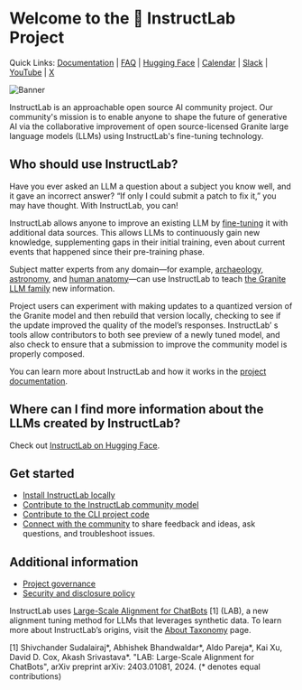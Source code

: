 # Welcome to the 🐶 InstructLab Project

Quick Links: [Documentation](https://docs.instructlab.ai/) | [FAQ](https://docs.instructlab.ai/community/FAQ/) | [Hugging Face](https://huggingface.co/instructlab) | [Calendar](https://calendar.google.com/calendar/u/0/embed?src=c_23c2f092cd6d147c45a9d2b79f815232d6c3e550b56c3b49da24c4b5d2090e8f@group.calendar.google.com) | [Slack](https://join.slack.com/t/instruct-lab/shared_invite/zt-2kieyqiz9-zhXSxGnXk6uL_f3hVbD53g) | [YouTube](https://www.youtube.com/@InstructLab) | [X](https://x.com/InstructLab)

![Banner](https://github.com/instructlab/.github/blob/main/assets/instructlab-banner.png)

InstructLab is an approachable open source AI community project. Our community's mission is to enable anyone to shape the future of generative AI via the collaborative improvement of open source-licensed Granite large language models (LLMs) using InstructLab's fine-tuning technology.

## Who should use InstructLab?

Have you ever asked an LLM a question about a subject you know well, and it gave an incorrect answer? “If only I could submit a patch to fix it,”  you may have thought. With InstructLab, you can!

InstructLab allows anyone to improve an existing LLM by [fine-tuning](https://www.youtube.com/watch?v=4lguiHJHgfo) it with additional data sources. This allows LLMs to continuously gain new knowledge, supplementing gaps in their initial training, even about current events that happened since their pre-training phase.

Subject matter experts from any domain—for example, [archaeology](https://github.com/instructlab/taxonomy/pull/1269), [astronomy](https://github.com/instructlab/taxonomy/pull/1159), and [human anatomy](https://github.com/instructlab/taxonomy/pull/742)—can use InstructLab to teach [the Granite LLM family](https://www.ibm.com/granite) new information.

Project users can experiment with making updates to a quantized version of the Granite model and then rebuild that version locally, checking to see if the update improved the quality of the model’s responses. InstructLab’ s  tools allow contributors to both see preview of a newly tuned model, and also check to ensure that a submission to improve the community model is properly composed.

You can learn more about InstructLab and how it works in the [project documentation](https://docs.instructlab.ai/).

## Where can I find more information about the LLMs created by InstructLab?

Check out [InstructLab on Hugging Face](https://huggingface.co/instructlab).

## Get started

* [Install InstructLab locally](https://docs.instructlab.ai/getting-started/mac_metal/)
* [Contribute to the InstructLab community model](https://docs.instructlab.ai/taxonomy/)
* [Contribute to the CLI project code](https://github.com/instructlab/instructlab/blob/main/CONTRIBUTING/CONTRIBUTING.md)
* [Connect with the community](https://github.com/instructlab/community/blob/main/Collaboration.md) to share feedback and ideas, ask questions, and troubleshoot issues.

## Additional information

* [Project governance](https://docs.instructlab.ai/community/GOVERNANCE/)
* [Security and disclosure policy](https://github.com/instructlab/.github/blob/main/SECURITY.md)

InstructLab uses [Large-Scale Alignment for ChatBots](https://arxiv.org/abs/2403.01081) [1] (LAB), a new alignment tuning method for LLMs that leverages synthetic data. To learn more about InstructLab’s origins, visit the [About Taxonomy](https://docs.instructlab.ai/taxonomy/#welcome-to-the-instructlab-taxonomy) page.

[1] Shivchander Sudalairaj*, Abhishek Bhandwaldar*, Aldo Pareja*, Kai Xu, David D. Cox, Akash Srivastava*. "LAB: Large-Scale Alignment for ChatBots", arXiv preprint arXiv: 2403.01081, 2024. (* denotes equal contributions)
